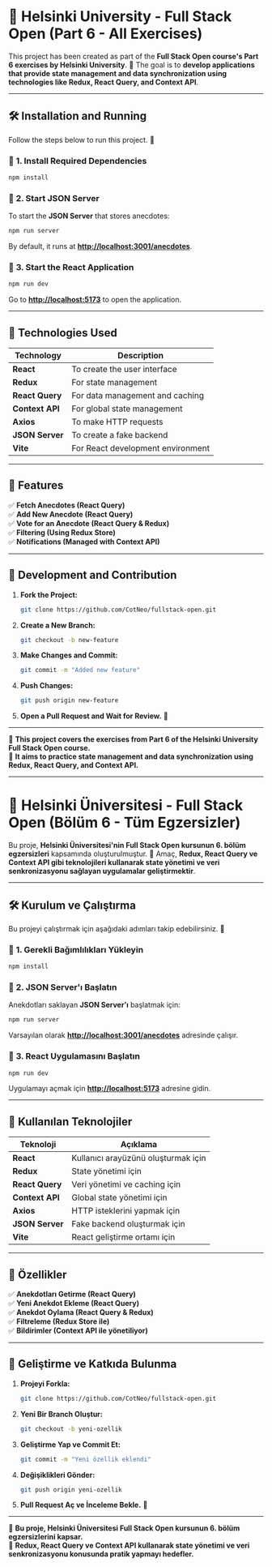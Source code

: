 # 📘 Helsinki University - Full Stack Open (Part 6 - All Exercises)

This project has been created as part of the **Full Stack Open course's Part 6 exercises by Helsinki University**. 🚀
The goal is to **develop applications that provide state management and data synchronization using technologies like Redux, React Query, and Context API**.

---

## 🛠 Installation and Running

Follow the steps below to run this project. 🚀

### 📌 **1. Install Required Dependencies**

```bash
npm install
```

### 📌 **2. Start JSON Server**

To start the **JSON Server** that stores anecdotes:

```bash
npm run server
```

By default, it runs at **[http://localhost:3001/anecdotes](http://localhost:3001/anecdotes)**.

### 📌 **3. Start the React Application**

```bash
npm run dev
```

Go to **[http://localhost:5173](http://localhost:5173)** to open the application.

---

## 🚀 Technologies Used

| Technology       | Description                             |
| --------------- | ----------------------------------- |
| **React**       | To create the user interface        |
| **Redux**       | For state management               |
| **React Query** | For data management and caching    |
| **Context API** | For global state management        |
| **Axios**       | To make HTTP requests              |
| **JSON Server** | To create a fake backend           |
| **Vite**        | For React development environment  |

---

## 📌 Features

✅ **Fetch Anecdotes (React Query)**\
✅ **Add New Anecdote (React Query)**\
✅ **Vote for an Anecdote (React Query & Redux)**\
✅ **Filtering (Using Redux Store)**\
✅ **Notifications (Managed with Context API)**

---

## 🎯 Development and Contribution

1. **Fork the Project:**
   ```bash
   git clone https://github.com/CotNeo/fullstack-open.git
   ```
2. **Create a New Branch:**
   ```bash
   git checkout -b new-feature
   ```
3. **Make Changes and Commit:**
   ```bash
   git commit -m "Added new feature"
   ```
4. **Push Changes:**
   ```bash
   git push origin new-feature
   ```
5. **Open a Pull Request and Wait for Review.** 🎉

---

📘 **This project covers the exercises from Part 6 of the Helsinki University Full Stack Open course.**\
🚀 **It aims to practice state management and data synchronization using Redux, React Query, and Context API.**

----------------------------------------------------

# 📘 Helsinki Üniversitesi - Full Stack Open (Bölüm 6 - Tüm Egzersizler)

Bu proje, **Helsinki Üniversitesi'nin Full Stack Open kursunun 6. bölüm egzersizleri** kapsamında oluşturulmuştur. 🚀
Amaç, **Redux, React Query ve Context API gibi teknolojileri kullanarak state yönetimi ve veri senkronizasyonu sağlayan uygulamalar geliştirmektir**.

---

## 🛠 Kurulum ve Çalıştırma

Bu projeyi çalıştırmak için aşağıdaki adımları takip edebilirsiniz. 🚀

### 📌 **1. Gerekli Bağımlılıkları Yükleyin**

```bash
npm install
```

### 📌 **2. JSON Server'ı Başlatın**

Anekdotları saklayan **JSON Server’ı** başlatmak için:

```bash
npm run server
```

Varsayılan olarak **[http://localhost:3001/anecdotes](http://localhost:3001/anecdotes)** adresinde çalışır.

### 📌 **3. React Uygulamasını Başlatın**

```bash
npm run dev
```

Uygulamayı açmak için **[http://localhost:5173](http://localhost:5173)** adresine gidin.

---

## 🚀 Kullanılan Teknolojiler

| Teknoloji       | Açıklama                            |
| --------------- | ----------------------------------- |
| **React**       | Kullanıcı arayüzünü oluşturmak için |
| **Redux**       | State yönetimi için                 |
| **React Query** | Veri yönetimi ve caching için       |
| **Context API** | Global state yönetimi için          |
| **Axios**       | HTTP isteklerini yapmak için        |
| **JSON Server** | Fake backend oluşturmak için        |
| **Vite**        | React geliştirme ortamı için        |

---

## 📌 Özellikler

✅ **Anekdotları Getirme (React Query)**\
✅ **Yeni Anekdot Ekleme (React Query)**\
✅ **Anekdot Oylama (React Query & Redux)**\
✅ **Filtreleme (Redux Store ile)**\
✅ **Bildirimler (Context API ile yönetiliyor)**

---

## 🎯 Geliştirme ve Katkıda Bulunma

1. **Projeyi Forkla:**
   ```bash
   git clone https://github.com/CotNeo/fullstack-open.git
   ```
2. **Yeni Bir Branch Oluştur:**
   ```bash
   git checkout -b yeni-ozellik
   ```
3. **Geliştirme Yap ve Commit Et:**
   ```bash
   git commit -m "Yeni özellik eklendi"
   ```
4. **Değişiklikleri Gönder:**
   ```bash
   git push origin yeni-ozellik
   ```
5. **Pull Request Aç ve İnceleme Bekle.** 🎉

---

📘 **Bu proje, Helsinki Üniversitesi Full Stack Open kursunun 6. bölüm egzersizlerini kapsar.**\
🚀 **Redux, React Query ve Context API kullanarak state yönetimi ve veri senkronizasyonu konusunda pratik yapmayı hedefler.**

